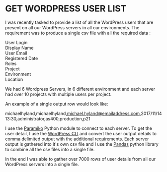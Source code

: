 # GET WORDPRESS USER LIST

I was recently tasked to provide a list of all the WordPress users that are present on all our WordPress servers in all our environments. The requirement was to produce a single csv file with all the required data : 


User Login  
Display Name  
User Email  
Registered Date  
Roles  
Project  
Environment  
Location  

We had 6 Wordpress Servers, in 6 different environment and each server had over 10 projects with multiple users per project. 

An example of a single output row would look like:

michaelhyland,michaelhyland,michael.hyland@emailaddress.com,2017/11/14 13:30,administrator,as400,production,p21

I use the [Paramiko](https://www.paramiko.org/) Python module to connect to each server. To get the user detail, I use the [WordPress CLI](https://wp-cli.org/) and convert the user output details to comma delimited output with the additional requirements. Each server output is gathered into it's own csv file and I use the [Pandas](https://pandas.pydata.org/) python library to combine all the csv files into a single file.

In the end I was able to gather over 7000 rows of user details from all our WordPress servers into a single file.
